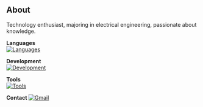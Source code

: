 ## About
Technology enthusiast, majoring in electrical engineering, passionate about knowledge.

**Languages**  
[![Languages](https://skillicons.dev/icons?i=js,typescript,c,cpp,python)](https://skillicons.dev)

**Development**  
[![Development](https://skillicons.dev/icons?i=nodejs,flask,firebase,tailwind,react,nextjs,vite)](https://skillicons.dev)

**Tools**  
[![Tools](https://skillicons.dev/icons?i=vim,vscode,github,git,arduino,discord,postman,vercel)](https://skillicons.dev)

**Contact** 
[![Gmail](https://skillicons.dev/icons?i=gmail)](mailto:correa.marcos@itec.ufpa.br)
